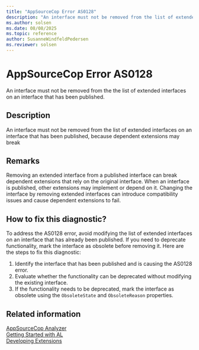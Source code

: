 ```yaml
---
title: "AppSourceCop Error AS0128"
description: "An interface must not be removed from the list of extended interfaces on an interface that has been published, because dependent extensions may break"
ms.author: solsen
ms.date: 08/08/2025
ms.topic: reference
author: SusanneWindfeldPedersen
ms.reviewer: solsen
---
```

[//]: # (START>DO_NOT_EDIT)
[//]: # (IMPORTANT:Do not edit any of the content between here and the END>DO_NOT_EDIT.)
[//]: # (Any modifications should be made in the .xml files in the ModernDev repo.)
# AppSourceCop Error AS0128
An interface must not be removed from the the list of extended interfaces on an interface that has been published.

## Description
An interface must not be removed from the list of extended interfaces on an interface that has been published, because dependent extensions may break

[//]: # (IMPORTANT: END>DO_NOT_EDIT)

## Remarks

Removing an extended interface from a published interface can break dependent extensions that rely on the original interface. When an interface is published, other extensions may implement or depend on it. Changing the interface by removing extended interfaces can introduce compatibility issues and cause dependent extensions to fail.

## How to fix this diagnostic?

To address the AS0128 error, avoid modifying the list of extended interfaces on an interface that has already been published. If you need to deprecate functionality, mark the interface as obsolete before removing it. Here are the steps to fix this diagnostic:

1. Identify the interface that has been published and is causing the AS0128 error.
2. Evaluate whether the functionality can be deprecated without modifying the existing interface.
3. If the functionality needs to be deprecated, mark the interface as obsolete using the `ObsoleteState` and `ObsoleteReason` properties.

## Related information

[AppSourceCop Analyzer](appsourcecop.md)  
[Getting Started with AL](../devenv-get-started.md)  
[Developing Extensions](../devenv-dev-overview.md)  